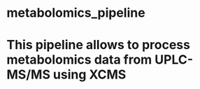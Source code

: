metabolomics_pipeline
=====================

# This pipeline allows to process metabolomics data from UPLC-MS/MS using XCMS
